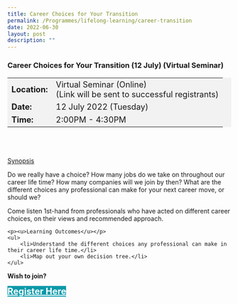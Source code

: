 ```yaml
---
title: Career Choices for Your Transition
permalink: /Programmes/lifelong-learning/career-transition
date: 2022-06-30
layout: post
description: ""
---
```

### Career Choices for Your Transition (12 July) (Virtual Seminar) ###

<table  style="font-size:130%; background-color:#f2f2f2">
	<tbody>
		<tr>
			 <td><b>Location:</b></td><td>Virtual Seminar (Online)<br>(Link will be sent to successful registrants)</td>
		</tr>
		<tr>
		 <td><b>Date:</b> </td><td>12 July 2022 (Tuesday)</td>
		</tr>
		<tr>
			<td> <b>Time:</b> </td><td>2:00PM - 4:30PM</td>
		</tr>
	</tbody>
</table>

<div style="padding:35px 0 0 0">
	<p><u>Synopsis</u></p>
	<p>Do we really have a choice?  
How many jobs do we take on throughout our career life time?  
How many companies will we join by then?  
What are the different choices any professional can make for your next career move, or should we?   
  
Come listen 1st-hand from professionals who have acted on different career choices, on their views and recommended approach.</p>

	<p><u>Learning Outcomes</u></p>
	<ul>
		<li>Understand the different choices any professional can make in their career life time.</li>
		<li>Map out your own decision tree.</li>
	</ul>
</div>


<b>Wish to join?</b>
<div>
	<a href="https://go.gov.sg/vs-120722" style="font-size:20px; width:35%; height:60px; background-color:#0899AA; color:white" class="bp-button"><b>Register Here</b></a>
</div>